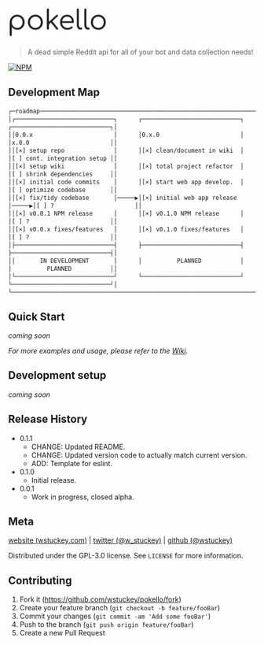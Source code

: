 <a href="#"><img src="./assets/asset_logo.png" alt="pokello" width="200"/></a>
---
> A dead simple Reddit api for all of your bot and data collection needs!

[![NPM](https://nodei.co/npm/pokello.png?mini=true)](https://nodei.co/npm/pokello/)


## Development Map
```
┌─roadmap──────────────────────────────────────────────────────────────────────────────────────────────┐
│┌────────────────────────────┐      ┌────────────────────────────┐      ┌────────────────────────────┐│
││0.0.x                       │      │0.x.0                       │      │x.0.0                       ││
││[×] setup repo              │      │[×] clean/document in wiki  │      │[ ] cont. integration setup ││
││[×] setup wiki              │      │[×] total project refactor  │      │[ ] shrink dependencies     ││
││[×] initial code commits    │      │[×] start web app develop.  │      │[ ] optimize codebase       ││
││[×] fix/tidy codebase       │─────▶│[×] initial web app release │─────▶│[ ] ?                       ││
││[×] v0.0.1 NPM release      │      │[×] v0.1.0 NPM release      │      │[ ] ?                       ││
││[×] v0.0.x fixes/features   │      │[×] v0.1.0 fixes/features   │      │[ ] ?                       ││
│├────────────────────────────┤      ├────────────────────────────┤      ├────────────────────────────┤│
││       IN DEVELOPMENT       │      │          PLANNED           │      │          PLANNED           ││
│└────────────────────────────┘      └────────────────────────────┘      └────────────────────────────┘│
└──────────────────────────────────────────────────────────────────────────────────────────────────────┘
```

## Quick Start

_coming soon_

_For more examples and usage, please refer to the [Wiki][wiki]._


## Development setup

_coming soon_


## Release History

* 0.1.1
    * CHANGE: Updated README.
    * CHANGE: Updated version code to actually match current version.
    * ADD: Template for eslint.
* 0.1.0 
    * Initial release.
* 0.0.1
    * Work in progress, closed alpha.

## Meta

[website (wstuckey.com)](https://www.wstuckey.com) | [twitter (@w_stuckey)](https://twitter.com/w_stuckey) | [github (@wstuckey)](https://github.com/wstuckey)

Distributed under the GPL-3.0 license. See ``LICENSE`` for more information.


## Contributing

1. Fork it (<https://github.com/wstuckey/pokello/fork>)
2. Create your feature branch (`git checkout -b feature/fooBar`)
3. Commit your changes (`git commit -am 'Add some fooBar'`)
4. Push to the branch (`git push origin feature/fooBar`)
5. Create a new Pull Request

<!-- Markdown link & img dfn's -->
[forks-image]: https://img.shields.io/github/forks/wstuckey/pokello.svg?style=flat-square
[forks-url]: https://github.com/wstuckey/pokello
[stars-image]: https://img.shields.io/github/stars/wstuckey/pokello.svg?style=flat-square
[stars-url]: https://github.com/wstuckey/pokello
[license-image]: https://img.shields.io/github/license/wstuckey/pokello.svg?style=flat-square
[license-url]: https://github.com/wstuckey/pokello
[wiki]: https://github.com/wstuckey/pokello/wiki
